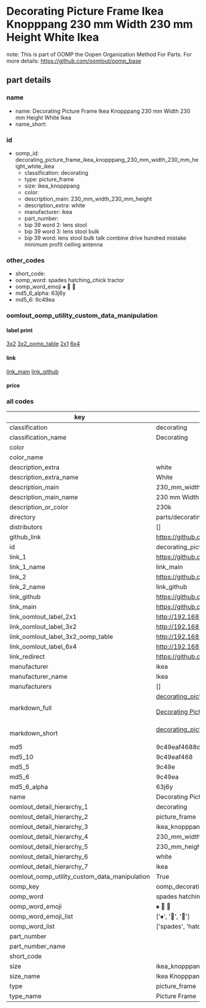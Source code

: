# Decorating Picture Frame Ikea Knopppang 230 mm Width 230 mm Height White Ikea  

note: This is part of OOMP the Oopen Organization Method For Parts. For more details: https://github.com/oomlout/oomp_base

##  part details
  







### name
* name: Decorating Picture Frame Ikea Knopppang 230 mm Width 230 mm Height White Ikea
* name_short: 
### id
* oomp_id: decorating_picture_frame_ikea_knopppang_230_mm_width_230_mm_height_white_ikea
  * classification: decorating
  * type: picture_frame
  * size: ikea_knopppang
  * color: 
  * description_main: 230_mm_width_230_mm_height
  * description_extra: white
  * manufacturer: ikea
  * part_number: 
  * bip 39 word 2: lens stool
  * bip 39 word 3: lens stool bulk
  * bip 39 word: lens stool bulk talk combine drive hundred mistake minimum profit ceiling antenna

### other_codes
* short_code: 
* oomp_word: spades hatching_chick tractor
* oomp_word_emoji :spades: :hatching_chick: :tractor:
* md5_6_alpha: 63j6y
* md5_6: 9c49ea






### oomlout_oomp_utility_custom_data_manipulation
#### label print
[3x2](http://192.168.1.245:1112/?label=oomp%2063j6y)
[3x2_oomp_table](http://192.168.1.108:1112/?label=oomp%2063j6y)
[2x1](http://192.168.1.242:1112/?label=oomp%2063j6y)
[6x4](http://192.168.1.55:1112/?label=oomp%2063j6y)    

#### link

[link_main](https://github.com/oomlout/oomlout_oomp_version_1_messy/tree/main/parts/decorating_picture_frame_ikea_knopppang_230_mm_width_230_mm_height_white_ikea) [link_github](https://github.com/oomlout/oomlout_oomp_version_1_messy/tree/main/parts/decorating_picture_frame_ikea_knopppang_230_mm_width_230_mm_height_white_ikea)                             

#### price







### all codes 
| key | value |  
| --- | --- |  
| classification | decorating |  
| classification_name | Decorating |  
| color |  |  
| color_name |  |  
| description_extra | white |  
| description_extra_name | White |  
| description_main | 230_mm_width_230_mm_height |  
| description_main_name | 230 mm Width 230 mm Height |  
| description_or_color | 230k |  
| directory | parts/decorating_picture_frame_ikea_knopppang_230_mm_width_230_mm_height_white_ikea |  
| distributors | [] |  
| github_link | https://github.com/oomlout/oomlout_oomp_part_src/tree/main/parts/decorating_picture_frame_ikea_knopppang_230_mm_width_230_mm_height_white_ikea |  
| id | decorating_picture_frame_ikea_knopppang_230_mm_width_230_mm_height_white_ikea |  
| link_1 | https://github.com/oomlout/oomlout_oomp_version_1_messy/tree/main/parts/decorating_picture_frame_ikea_knopppang_230_mm_width_230_mm_height_white_ikea |  
| link_1_name | link_main |  
| link_2 | https://github.com/oomlout/oomlout_oomp_version_1_messy/tree/main/parts/decorating_picture_frame_ikea_knopppang_230_mm_width_230_mm_height_white_ikea |  
| link_2_name | link_github |  
| link_github | https://github.com/oomlout/oomlout_oomp_version_1_messy/tree/main/parts/decorating_picture_frame_ikea_knopppang_230_mm_width_230_mm_height_white_ikea |  
| link_main | https://github.com/oomlout/oomlout_oomp_version_1_messy/tree/main/parts/decorating_picture_frame_ikea_knopppang_230_mm_width_230_mm_height_white_ikea |  
| link_oomlout_label_2x1 | http://192.168.1.242:1112/?label=oomp%2063j6y |  
| link_oomlout_label_3x2 | http://192.168.1.245:1112/?label=oomp%2063j6y |  
| link_oomlout_label_3x2_oomp_table | http://192.168.1.108:1112/?label=oomp%2063j6y |  
| link_oomlout_label_6x4 | http://192.168.1.55:1112/?label=oomp%2063j6y |  
| link_redirect | https://github.com/oomlout/oomlout_oomp_version_1_messy/tree/main/parts/decorating_picture_frame_ikea_knopppang_230_mm_width_230_mm_height_white_ikea |  
| manufacturer | ikea |  
| manufacturer_name | Ikea |  
| manufacturers | [] |  
| markdown_full | [decorating_picture_frame_ikea_knopppang_230_mm_width_230_mm_height_white_ikea](none)<br>[](none)<br>[Decorating Picture Frame Ikea Knopppang 230 Mm Width 230 Mm Height White Ikea](none)<br><br> |  
| markdown_short | [decorating_picture_frame_ikea_knopppang_230_mm_width_230_mm_height_white_ikea](none)<br><br> |  
| md5 | 9c49eaf4688dede50d16fdd83c359c01 |  
| md5_10 | 9c49eaf468 |  
| md5_5 | 9c49e |  
| md5_6 | 9c49ea |  
| md5_6_alpha | 63j6y |  
| name | Decorating Picture Frame Ikea Knopppang 230 mm Width 230 mm Height White Ikea |  
| oomlout_detail_hierarchy_1 | decorating |  
| oomlout_detail_hierarchy_2 | picture_frame |  
| oomlout_detail_hierarchy_3 | ikea_knopppang |  
| oomlout_detail_hierarchy_4 | 230_mm_width |  
| oomlout_detail_hierarchy_5 | 230_mm_height |  
| oomlout_detail_hierarchy_6 | white |  
| oomlout_detail_hierarchy_7 | ikea |  
| oomlout_oomp_utility_custom_data_manipulation | True |  
| oomp_key | oomp_decorating_picture_frame_ikea_knopppang_230_mm_width_230_mm_height_white_ikea |  
| oomp_word | spades hatching_chick tractor |  
| oomp_word_emoji | :spades: :hatching_chick: :tractor: |  
| oomp_word_emoji_list | [':spades:', ':hatching_chick:', ':tractor:'] |  
| oomp_word_list | ['spades', 'hatching_chick', 'tractor'] |  
| part_number |  |  
| part_number_name |  |  
| short_code |  |  
| size | ikea_knopppang |  
| size_name | Ikea Knopppang |  
| type | picture_frame |  
| type_name | Picture Frame |  

